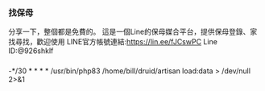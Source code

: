 ### 找保母

分享一下，整個都是免費的。
這是一個Line的保母媒合平台，提供保母登錄、家找尋找，歡迎使用
LINE官方帳號連結:https://lin.ee/fJCswPC
Line ID:@926shklf


###

-*/30 * * * * /usr/bin/php83 /home/bill/druid/artisan load:data > /dev/null 2>&1
